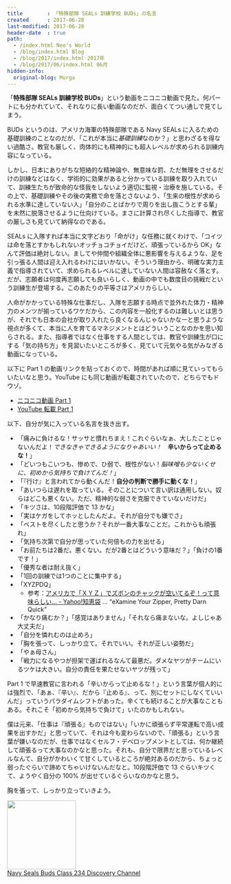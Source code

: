 ```yaml
---
title        : 「特殊部隊 SEALs 訓練学校 BUDs」の名言
created      : 2017-06-28
last-modified: 2017-06-28
header-date  : true
path:
  - /index.html Neo's World
  - /blog/index.html Blog
  - /blog/2017/index.html 2017年
  - /blog/2017/06/index.html 06月
hidden-info:
  original-blog: Murga
---
```


「**特殊部隊 SEALs 訓練学校 BUDs**」という動画をニコニコ動画で見た。何パートにも分かれていて、それなりに長い動画なのだが、面白くてつい通しで見てしまう。

BUDs というのは、アメリカ海軍の特殊部隊である Navy SEALs に入るための基礎訓練のことなのだが、「これが本当に*基礎訓練*なのか？」と思わざるを得ない過酷さ。教官も厳しく、肉体的にも精神的にも超人レベルが求められる訓練内容になっている。

しかし、日本にありがちな短絡的な精神論や、無意味な罰、ただ無理をさせるだけの訓練などはなく、学術的に効果があると分かっている訓練を取り入れていて、訓練生たちが致命的な怪我をしないよう適切に監視・治療を施している。その上で、基礎訓練やその後の実務で命を落とさないよう、「生来の根性が求められる水準に達していない人」「自分のことばかりで周りを出し抜こうとする輩」を未然に脱落させるように仕向けている。まさに計算され尽くした指導で、教官の厳しさも見ていて納得なのである。

SEALs に入隊すれば本当に文字どおり「命がけ」な任務に就くわけで、「コイツは命を落とすかもしれないオッチョコチョイだけど、頑張っているから OK」なんて評価は絶対しない。ましてや仲間や組織全体に悪影響を与えるような、足を引っ張る人間は迎え入れるわけにはいかない。そういう理由から、明確な実力主義で指導されていて、求められるレベルに達していない人間は容赦なく落とす。だが、志願者は何度再志願しても良いらしく、動画の中でも数度目の挑戦だという訓練生が登場する。このあたりの平等さはアメリカらしい。

人命がかかっている特殊な仕事だし、入隊を志願する時点で並外れた体力・精神力のメンツが揃っているワケだから、この内容を一般化するのは難しいとは思うが、それでも日本の会社が取り入れたら良くなるんじゃないかなーと思うような視点が多くて、本当に人を育てるマネジメントとはどういうことなのかを思い知らされる。また、指導者ではなく仕事をする人間としては、教官や訓練生が口にする「気の持ち方」を見習いたいところが多く、見ていて元気やる気がみなぎる動画になっている。

以下に Part 1 の動画リンクを貼っておくので、時間があれば順に見ていってもらいたいなと思う。YouTube にも同じ動画が転載されていたので、どちらでもドウゾ。

- [ニコニコ動画 Part 1](https://www.nicovideo.jp/watch/sm23945869)
- [YouTube 転載 Part 1](https://www.youtube.com/watch?v=YZMBbGdrdec)

以下、自分が気に入っている名言を抜き出す。

- 「痛みに負けるな！サッサと慣れちまえ！これぐらいなぁ、大したことじゃないんだよ！*できなきゃできるようになりゃあいい！*　**辛いからって止めるな！**」
- 「どいつもこいつも、惨めで、ひ弱で、根性がない！*脳味噌も少ないくせに、初めから気持ちで負けてんだ！*」
- 「『行け』と言われてから動くんだ！**自分の判断で勝手に動くな！**」
- 「あいつらは遅れを取っている。そのことについて言い訳は通用しない。奴らはどこも悪くない。ただ、精神的な弱さを克服できていないだけだ」
- 「キツさは、10段階評価で 13 かな」
- 「実はケガをしてホッとしたんだよ。それが自分でも嫌でさ」
- 「ベストを尽くしたと思うか？それが一番大事なことだ。これからも頑張れ」
- 「気持ち次第で自分が思っていた何倍もの力を出せる」
- 「お前たちは2番だ。悪くない。だが2番とはどういう意味だ？」「負けの1番です！」
- 「優秀な者は耐え抜く」
- 「1回の訓練では1つのことに集中する」
- 「XYZPDQ」
  - 参考：[アメリカで「ＸＹＺ」でズボンのチャックが空いてるぞ！って意味らしい... - Yahoo!知恵袋](https://detail.chiebukuro.yahoo.co.jp/qa/question_detail/q1019998195) … “eXamine Your Zipper, Pretty Darn Quick”
- 「かなり痛むか？」「感覚はありません」「それなら痛まないな。よしじゃあ大丈夫だ」
- 「自分を憐れむのは止めろ」
- 「胸を張って、しっかり立て。それでいい。それが正しい姿勢だ」
- 「やぁ母さん」
- 「戦力になるやつが担架で運ばれるなんて最悪だ。ダメなヤツがチームにいるツケは大きい。自分の責任を果たせないヤツが残って」

Part 1 で早速教官に言われる「辛いからって止めるな！」という言葉が個人的には強烈で、「あぁ、『辛い』、だから『止める』、って、別にセットにしなくていいんだ」っていうパラダイムシフトがあった。辛くても続けることが大事なこともある。それこそ「初めから気持ちで負けて」いたのかもしれない。

僕は元来、「仕事は『頑張る』ものではない」「いかに頑張らず平常運転で高い成果を出すかだ」と思っていて、それは今も変わらないので、「頑張る」という言葉が嫌いなのだが、仕事ではなくセルフ・デベロップメントとしては、何か継続して頑張るって大事なのかなと思った。それも、自分で限界だと思っているレベルなんて、自分がかわいくて甘くしているところが絶対あるのだから、ちょっと弱ったぐらいで諦めてちゃいけないんだなと。10段階評価で 13 ぐらいキツくて、ようやく自分の 100% が出せているぐらいなのかなと思う。

胸を張って、しっかり立っていきよう。

<div class="ad-amazon">
  <div class="ad-amazon-image">
    <a href="https://www.amazon.co.jp/dp/B000B6Q0OI?tag=neos21-22&amp;linkCode=osi&amp;th=1&amp;psc=1">
      <img src="https://m.media-amazon.com/images/I/51zsTheSmIL._SL160_.jpg" width="160" height="160">
    </a>
  </div>
  <div class="ad-amazon-info">
    <div class="ad-amazon-title">
      <a href="https://www.amazon.co.jp/dp/B000B6Q0OI?tag=neos21-22&amp;linkCode=osi&amp;th=1&amp;psc=1">Navy Seals Buds Class 234 Discovery Channel</a>
    </div>
  </div>
</div>
